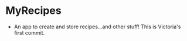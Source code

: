 # MyRecipes
- An app to create and store recipes...and other stuff!
This is Victoria's first commit.
